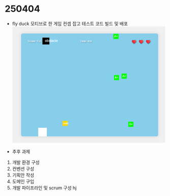 # 250404
- fly duck 모티브로 한 게임 컨셉 잡고 테스트 코드 빌드 및 배포
![alt text](image.png)

- 추후 과제
1. 개발 환경 구성
2. 컨벤션 구성
3. 기획안 작성
4. 도메인 구입
5. 개발 파이프라인 및 scrum 구성
hj